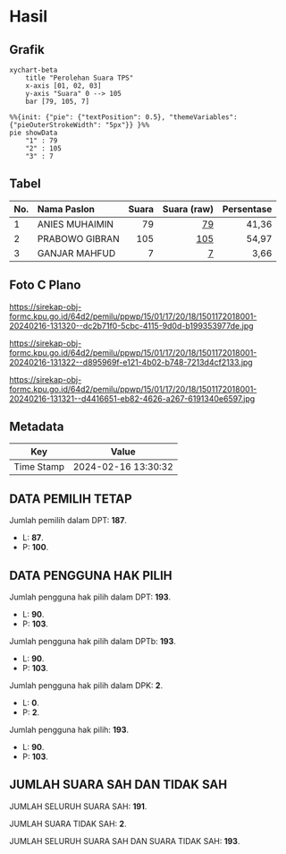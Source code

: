 # Hasil

## Grafik

```mermaid
xychart-beta
    title "Perolehan Suara TPS"
    x-axis [01, 02, 03]
    y-axis "Suara" 0 --> 105
    bar [79, 105, 7]
```

```mermaid
%%{init: {"pie": {"textPosition": 0.5}, "themeVariables": {"pieOuterStrokeWidth": "5px"}} }%%
pie showData
    "1" : 79
    "2" : 105
    "3" : 7
```

## Tabel

| No. | Nama Paslon    | Suara | Suara (raw) | Persentase |
|:--- |:-------------- | -----:| -----------:| ----------:|
| 1   | ANIES MUHAIMIN | 79    | [79][p-1]   | 41,36      |
| 2   | PRABOWO GIBRAN | 105   | [105][p-2]  | 54,97      |
| 3   | GANJAR MAHFUD  | 7     | [7][p-3]    | 3,66       |


[p-1]: https://github.com/gigit-pemilu/pemilu-2024-15-jambi/blob/main/pilpres/hitung-suara/sub/15-jambi/sub/01--kerinci/sub/17-depati-tujuh/sub/2018-tebat-ijuk-dili/sub/001-tps/sub/paslon-1.txt
[p-2]: https://github.com/gigit-pemilu/pemilu-2024-15-jambi/blob/main/pilpres/hitung-suara/sub/15-jambi/sub/01--kerinci/sub/17-depati-tujuh/sub/2018-tebat-ijuk-dili/sub/001-tps/sub/paslon-2.txt
[p-3]: https://github.com/gigit-pemilu/pemilu-2024-15-jambi/blob/main/pilpres/hitung-suara/sub/15-jambi/sub/01--kerinci/sub/17-depati-tujuh/sub/2018-tebat-ijuk-dili/sub/001-tps/sub/paslon-3.txt

## Foto C Plano

https://sirekap-obj-formc.kpu.go.id/64d2/pemilu/ppwp/15/01/17/20/18/1501172018001-20240216-131320--dc2b71f0-5cbc-4115-9d0d-b199353977de.jpg

https://sirekap-obj-formc.kpu.go.id/64d2/pemilu/ppwp/15/01/17/20/18/1501172018001-20240216-131322--d895969f-e121-4b02-b748-7213d4cf2133.jpg

https://sirekap-obj-formc.kpu.go.id/64d2/pemilu/ppwp/15/01/17/20/18/1501172018001-20240216-131321--d4416651-eb82-4626-a267-6191340e6597.jpg


## Metadata

| Key        | Value               |
| ---------- | ------------------- |
| Time Stamp | 2024-02-16 13:30:32 |


## DATA PEMILIH TETAP

Jumlah pemilih dalam DPT: **187**.
 * L: **87**.
 * P: **100**.

## DATA PENGGUNA HAK PILIH

Jumlah pengguna hak pilih dalam DPT: **193**.
 * L: **90**.
 * P: **103**.

Jumlah pengguna hak pilih dalam DPTb: **193**.
 * L: **90**.
 * P: **103**.

Jumlah pengguna hak pilih dalam DPK: **2**.
 * L: **0**.
 * P: **2**.

Jumlah pengguna hak pilih: **193**.
 * L: **90**.
 * P: **103**.

## JUMLAH SUARA SAH DAN TIDAK SAH

JUMLAH SELURUH SUARA SAH: **191**.

JUMLAH SUARA TIDAK SAH: **2**.

JUMLAH SELURUH SUARA SAH DAN SUARA TIDAK SAH: **193**.


